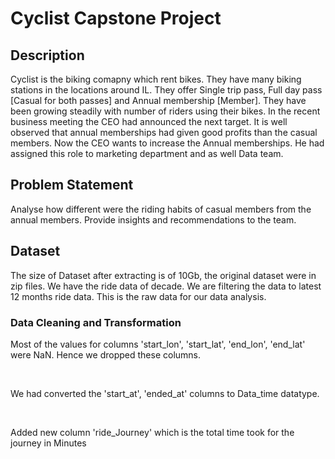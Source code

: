 <h1>Cyclist Capstone Project</h1>
<h2>Description</h2>
<p>Cyclist is the biking comapny which rent bikes. They have many biking stations in the locations around IL. They offer Single trip pass, Full day pass [Casual for both passes] and Annual membership [Member]. They have been growing steadily with number of riders using their bikes. In the recent business meeting the CEO had announced the next target. It is well observed that annual memberships had given good profits than the casual members. Now the CEO wants to increase the Annual memberships. He had assigned this role to marketing department and as well Data team.</p>
<h2>Problem Statement</h2>
<p>Analyse how different were the riding habits of casual members from the annual members. Provide insights and recommendations to the team.</p>
<h2>Dataset</h2>
<p>The size of Dataset after extracting is of 10Gb, the original dataset were in zip files. We have the ride data of decade. We are filtering the data to latest 12 months ride data. This is the raw data for our data analysis. </p>
<href>
<h3>Data Cleaning and Transformation</h3>
<p>Most of the values for columns 'start_lon', 'start_lat', 'end_lon', 'end_lat' were NaN. Hence we dropped these columns.</p><br>
<p>We had converted the 'start_at', 'ended_at' columns to Data_time datatype.</p><br>
<p>Added new column 'ride_Journey' which is the total time took for the journey in Minutes</p>

